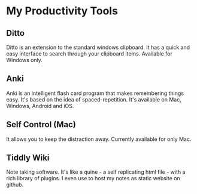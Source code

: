 # My Productivity Tools

## Ditto

Ditto is an extension to the standard windows clipboard. It has a quick and easy interface to search through your clipboard items. Available for Windows only.

## Anki 

Anki is an intelligent flash card program that makes remembering things easy. It's based on the idea of spaced-repetition. It's available on Mac, Windows, Android and iOS.

## Self Control (Mac)

It allows you to keep the distraction away. Currently available for only Mac.

## Tiddly Wiki

Note taking software. It's like a quine - a self replicating html file - with a rich library of plugins. I even use to host my notes as static website on github.


